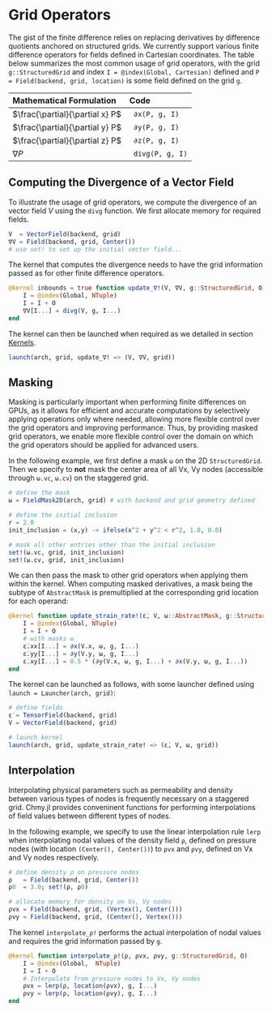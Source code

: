 # Grid Operators

The gist of the finite difference relies on replacing derivatives by difference quotients anchored on structured grids. We currently support various finite difference operators for fields defined in Cartesian coordinates. The table below summarizes the most common usage of grid operators, with the grid `g::StructuredGrid` and index `I = @index(Global, Cartesian)` defined and `P = Field(backend, grid, location)` is some field defined on the grid `g`.

| Mathematical Formulation | Code |
|:-------|:------------|
| $\frac{\partial}{\partial x} P$ | ` ∂x(P, g, I)` |
| $\frac{\partial}{\partial y} P$ | ` ∂y(P, g, I)` |
| $\frac{\partial}{\partial z} P$ | ` ∂z(P, g, I)` |
| $\nabla P$ | ` divg(P, g, I)` |

## Computing the Divergence of a Vector Field

To illustrate the usage of grid operators, we compute the divergence of an vector field $V$ using the `divg` function. We first allocate memory for required fields.

```julia
V  = VectorField(backend, grid)
∇V = Field(backend, grid, Center())
# use set! to set up the initial vector field...
```

The kernel that computes the divergence needs to have the grid information passed as for other finite difference operators.

```julia
@kernel inbounds = true function update_∇!(V, ∇V, g::StructuredGrid, O)
    I = @index(Global, NTuple)
    I = I + O
    ∇V[I...] = divg(V, g, I...)
end
```

The kernel can then be launched when required as we detailed in section [Kernels](./kernels.md).

```julia
launch(arch, grid, update_∇! => (V, ∇V, grid))
```

## Masking

Masking is particularly important when performing finite differences on GPUs, as it allows for efficient and accurate computations by selectively applying operations only where needed, allowing more flexible control over the grid operators and improving performance. Thus, by providing masked grid operators, we enable more flexible control over the domain on which the grid operators should be applied for advanced users.

In the following example, we first define a mask `ω` on the 2D `StructuredGrid`. Then we specify to **not** mask the center area of all Vx, Vy nodes (accessible through `ω.vc`, `ω.cv`) on the staggered grid.

```julia
# define the mask
ω = FieldMask2D(arch, grid) # with backend and grid geometry defined

# define the initial inclusion
r = 2.0
init_inclusion = (x,y) -> ifelse(x^2 + y^2 < r^2, 1.0, 0.0)

# mask all other entries other than the initial inclusion 
set!(ω.vc, grid, init_inclusion)
set!(ω.cv, grid, init_inclusion)
```

We can then pass the mask to other grid operators when applying them within the kernel. When computing masked derivatives, a mask being the subtype of `AbstractMask` is premultiplied at the corresponding grid location for each operand:

```julia
@kernel function update_strain_rate!(ε̇, V, ω::AbstractMask, g::StructuredGrid, O)
    I = @index(Global, NTuple)
    I = I + O
    # with masks ω
    ε̇.xx[I...] = ∂x(V.x, ω, g, I...)
    ε̇.yy[I...] = ∂y(V.y, ω, g, I...)
    ε̇.xy[I...] = 0.5 * (∂y(V.x, ω, g, I...) + ∂x(V.y, ω, g, I...))
end
```

The kernel can be launched as follows, with some launcher defined using `launch = Launcher(arch, grid)`:

```julia
# define fields
ε̇ = TensorField(backend, grid)
V = VectorField(backend, grid)

# launch kernel
launch(arch, grid, update_strain_rate! => (ε̇, V, ω, grid))
```

## Interpolation

Interpolating physical parameters such as permeability and density between various types of nodes is frequently necessary on a staggered grid. Chmy.jl provides conveninent functions for performing interpolations of field values between different types of nodes.

In the following example, we specify to use the linear interpolation rule `lerp` when interpolating nodal values of the density field `ρ`, defined on pressure nodes (with location `(Center(), Center())`) to `ρvx` and `ρvy`, defined on Vx and Vy nodes respectively.

```julia
# define density ρ on pressure nodes
ρ   = Field(backend, grid, Center())
ρ0  = 3.0; set!(ρ, ρ0)

# allocate memory for density on Vx, Vy nodes
ρvx = Field(backend, grid, (Vertex(), Center()))
ρvy = Field(backend, grid, (Center(), Vertex()))
```

The kernel `interpolate_ρ!` performs the actual interpolation of nodal values and requires the grid information passed by `g`.

```julia
@kernel function interpolate_ρ!(ρ, ρvx, ρvy, g::StructuredGrid, O)
    I = @index(Global,  NTuple)
    I = I + O
    # Interpolate from pressure nodes to Vx, Vy nodes
    ρvx = lerp(ρ, location(ρvx), g, I...)
    ρvy = lerp(ρ, location(ρvy), g, I...)
end
```